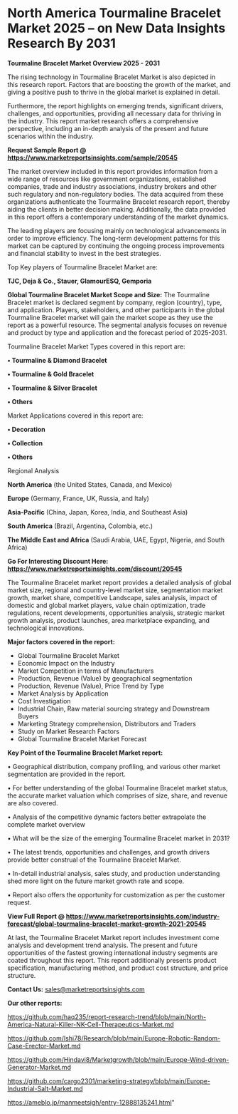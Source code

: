 # North America Tourmaline Bracelet Market 2025 – on New Data Insights Research By 2031

<Strong> Tourmaline Bracelet Market Overview 2025 - 2031</strong>

The rising technology in Tourmaline Bracelet Market is also depicted in this research report. Factors that are boosting the growth of the market, and giving a positive push to thrive in the global market is explained in detail.

Furthermore, the report highlights on emerging trends, significant drivers, challenges, and opportunities, providing all necessary data for thriving in the industry. This report market research offers a comprehensive perspective, including an in-depth analysis of the present and future scenarios within the industry.

<strong>Request Sample Report @ <a href=https://www.marketreportsinsights.com/sample/20545>https://www.marketreportsinsights.com/sample/20545</a></strong>

The market overview included in this report provides information from a wide range of resources like government organizations, established companies, trade and industry associations, industry brokers and other such regulatory and non-regulatory bodies. The data acquired from these organizations authenticate the Tourmaline Bracelet research report, thereby aiding the clients in better decision making. Additionally, the data provided in this report offers a contemporary understanding of the market dynamics.

The leading players are focusing mainly on technological advancements in order to improve efficiency. The long-term development patterns for this market can be captured by continuing the ongoing process improvements and financial stability to invest in the best strategies.

Top Key players of Tourmaline Bracelet Market are:

<strong>TJC, Deja & Co., Stauer, GlamourESQ, Gemporia</strong>

<strong><b>Global Tourmaline Bracelet Market Scope and Size:</b></strong>
The Tourmaline Bracelet market is declared segment by company, region (country), type, and application. Players, stakeholders, and other participants in the global Tourmaline Bracelet market will gain the market scope as they use the report as a powerful resource. The segmental analysis focuses on revenue and product by type and application and the forecast period of 2025-2031.

Tourmaline Bracelet Market Types covered in this report are:

<strong>• Tourmaline & Diamond Bracelet

• Tourmaline & Gold Bracelet

• Tourmaline & Silver Bracelet

• Others</strong>

Market Applications covered in this report are:

<strong>• Decoration

• Collection

• Others</strong> 

Regional Analysis

<strong>North America</strong> (the United States, Canada, and Mexico)

<strong>Europe</strong> (Germany, France, UK, Russia, and Italy)

<strong>Asia-Pacific</strong> (China, Japan, Korea, India, and Southeast Asia)

<strong>South America</strong> (Brazil, Argentina, Colombia, etc.)

<strong>The Middle East and Africa</strong> (Saudi Arabia, UAE, Egypt, Nigeria, and South Africa)

<strong>Go For Interesting Discount Here: <a href=https://www.marketreportsinsights.com/discount/20545>https://www.marketreportsinsights.com/discount/20545</a></strong>

The Tourmaline Bracelet market report provides a detailed analysis of global market size, regional and country-level market size, segmentation market growth, market share, competitive Landscape, sales analysis, impact of domestic and global market players, value chain optimization, trade regulations, recent developments, opportunities analysis, strategic market growth analysis, product launches, area marketplace expanding, and technological innovations.

<strong><b>Major factors covered in the report:</b></strong>
<ul>
  <li>Global Tourmaline Bracelet Market </li>
  <li>Economic Impact on the Industry</li>
  <li>Market Competition in terms of Manufacturers</li>
  <li>Production, Revenue (Value) by geographical segmentation</li>
  <li>Production, Revenue (Value), Price Trend by Type</li>
  <li>Market Analysis by Application</li>
  <li>Cost Investigation</li>
  <li>Industrial Chain, Raw material sourcing strategy and Downstream Buyers</li>
  <li>Marketing Strategy comprehension, Distributors and Traders</li>
  <li>Study on Market Research Factors</li>
  <li>Global Tourmaline Bracelet Market Forecast</li>
</ul>

<strong><b>Key Point of the Tourmaline Bracelet Market report:</b></strong>

• Geographical distribution, company profiling, and various other market segmentation are provided in the report.

• For better understanding of the global Tourmaline Bracelet market status, the accurate market valuation which comprises of size, share, and revenue are also covered.

• Analysis of the competitive dynamic factors better extrapolate the complete market overview

• What will be the size of the emerging Tourmaline Bracelet market in 2031?

• The latest trends, opportunities and challenges, and growth drivers provide better construal of the Tourmaline Bracelet Market.

• In-detail industrial analysis, sales study, and production understanding shed more light on the future market growth rate and scope.

• Report also offers the opportunity for customization as per the customer request.

<strong><b>View Full Report @ <a href=https://www.marketreportsinsights.com/industry-forecast/global-tourmaline-bracelet-market-growth-2021-20545>https://www.marketreportsinsights.com/industry-forecast/global-tourmaline-bracelet-market-growth-2021-20545</a></b></strong>


At last, the Tourmaline Bracelet Market report includes investment come analysis and development trend analysis. The present and future opportunities of the fastest growing international industry segments are coated throughout this report. This report additionally presents product specification, manufacturing method, and product cost structure, and price structure.

<strong>Contact Us:</strong>
sales@marketreportsinsights.com

<strong>Our other reports:</strong>

<a href=https://github.com/haq235/report-research-trend/blob/main/North-America-Natural-Killer-NK-Cell-Therapeutics-Market.md>https://github.com/haq235/report-research-trend/blob/main/North-America-Natural-Killer-NK-Cell-Therapeutics-Market.md</a>

<a href=https://github.com/Ishi78/Research/blob/main/Europe-Robotic-Random-Case-Erector-Market.md>https://github.com/Ishi78/Research/blob/main/Europe-Robotic-Random-Case-Erector-Market.md</a>

<a href=https://github.com/Hindavi8/Marketgrowth/blob/main/Europe-Wind-driven-Generator-Market.md>https://github.com/Hindavi8/Marketgrowth/blob/main/Europe-Wind-driven-Generator-Market.md</a>

<a href=https://github.com/cargo2301/marketing-strategy/blob/main/Europe-Industrial-Salt-Market.md>https://github.com/cargo2301/marketing-strategy/blob/main/Europe-Industrial-Salt-Market.md</a>

<a href=https://ameblo.jp/manmeetsigh/entry-12888135241.html>https://ameblo.jp/manmeetsigh/entry-12888135241.html</a>"

